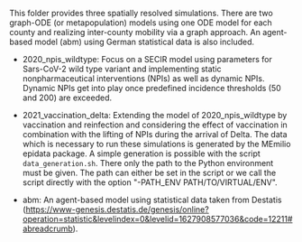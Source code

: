 This folder provides three spatially resolved simulations. There are two graph-ODE (or metapopulation) models using one ODE model for each county and realizing inter-county mobility via a graph approach. An agent-based model (abm) using German statistical data is also included.

- 2020_npis_wildtype: Focus on a SECIR model using parameters for Sars-CoV-2 wild type variant and
implementing static nonpharmaceutical interventions (NPIs) as well as dynamic NPIs. Dynamic NPIs
get into play once predefined incidence thresholds (50 and 200) are exceeded.

- 2021_vaccination_delta: Extending the model of 2020_npis_wildtype by vaccination and reinfection and
considering the effect of vaccination in combination with the lifting of NPIs during the arrival of Delta.
The data which is necessary to run these simulations is generated by the MEmilio epidata package.
A simple generation is possible with the script `data_generation.sh`.
There only the path to the Python environment must be given. The path can either be set in the script or we call
the script directly with the option "-PATH_ENV PATH/TO/VIRTUAL/ENV".

- abm: An agent-based model using statistical data taken from Destatis (https://www-genesis.destatis.de/genesis/online?operation=statistic&levelindex=0&levelid=1627908577036&code=12211#abreadcrumb).
